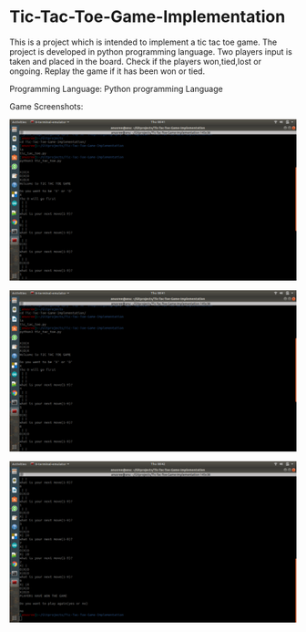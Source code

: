 # Tic-Tac-Toe-Game-Implementation
This is a project which is intended to implement a tic tac toe game. The project is developed in python programming language. Two players input is taken and placed in the board. Check if the players won,tied,lost or ongoing. Replay the game if it has been won or tied.

Programming Language: Python programming Language

Game Screenshots:

<img src="images/screenshot1.png">
  
![](images/screenshot1.png)

![](images/screenshot2.png)

